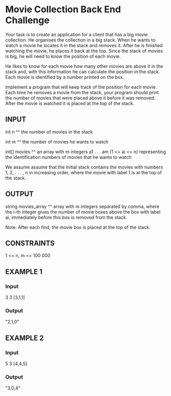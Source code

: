 # Movie Collection Back End Challenge 

Your task is to create an application for a client that has a big movie collection. He organises the collection in a big stack. When he wants to watch a movie he locates it in the stack and removes it. After he is finished watching the movie, he places it back at the top. Since the stack of movies is big, he will need to know the position of each movie.

He likes to know for each movie how many other movies are above it in the stack and, with this information he can calculate the position in the stack. Each movie is identified by a number printed on the box.

Implement a program that will keep track of the position for each movie. Each time he removes a movie from the stack, your program should print the number of movies that were placed above it before it was removed. After the movie is watched it is placed at the top of the stack.

## INPUT

int        n
                ^^ the number of movies in the stack

int        m
                ^^ the number of movies he wants to watch

int[]        movies
                ^^ an array with m integers a1 . . . am (1 <= ai <= n) representing the identification numbers of movies that he wants to watch

We assume assume that the initial stack contains the movies with numbers 1, 2, . . . , n in increasing order, where the movie with label 1 is at the top of the stack.

## OUTPUT

string        movies_array
                     ^^ array with m integers separated by comma, where the i-th integer gives the number of movie boxes above the box with label ai, immediately before this box is removed from the stack.

Note: After each find, the movie box is placed at the top of the stack.

## CONSTRAINTS

1 <= n, m <= 100 000

## EXAMPLE 1

### Input

3
3
[3,1,1]

### Output
"2,1,0"

## EXAMPLE 2

### Input

5
3
[4,4,5]

### Output

"3,0,4"